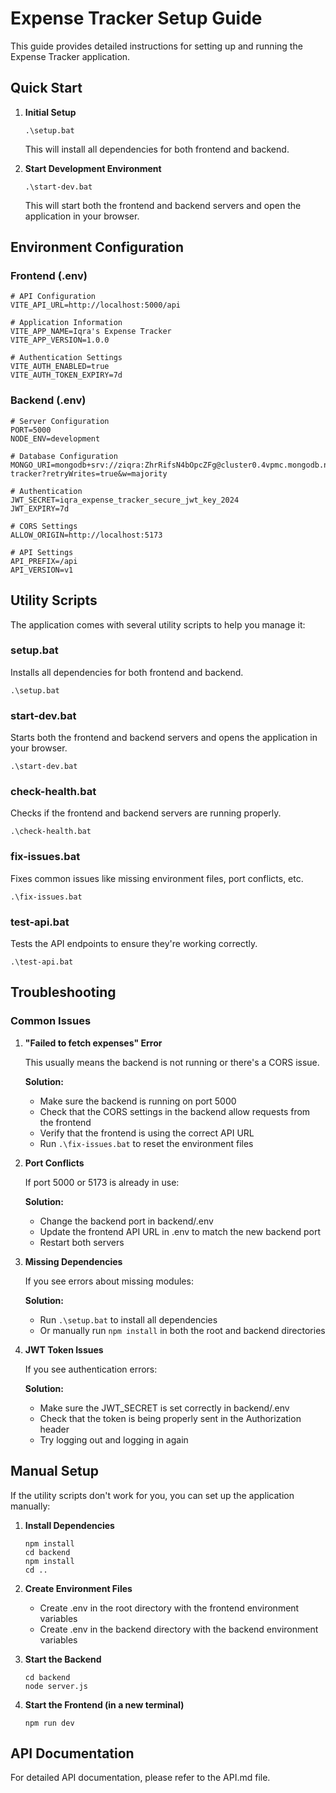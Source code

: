 # Expense Tracker Setup Guide

This guide provides detailed instructions for setting up and running the Expense Tracker application.

## Quick Start

1. **Initial Setup**
   ```
   .\setup.bat
   ```
   This will install all dependencies for both frontend and backend.

2. **Start Development Environment**
   ```
   .\start-dev.bat
   ```
   This will start both the frontend and backend servers and open the application in your browser.

## Environment Configuration

### Frontend (.env)

```
# API Configuration
VITE_API_URL=http://localhost:5000/api

# Application Information
VITE_APP_NAME=Iqra's Expense Tracker
VITE_APP_VERSION=1.0.0

# Authentication Settings
VITE_AUTH_ENABLED=true
VITE_AUTH_TOKEN_EXPIRY=7d
```

### Backend (.env)

```
# Server Configuration
PORT=5000
NODE_ENV=development

# Database Configuration
MONGO_URI=mongodb+srv://ziqra:ZhrRifsN4bOpcZFg@cluster0.4vpmc.mongodb.net/expense-tracker?retryWrites=true&w=majority

# Authentication
JWT_SECRET=iqra_expense_tracker_secure_jwt_key_2024
JWT_EXPIRY=7d

# CORS Settings
ALLOW_ORIGIN=http://localhost:5173

# API Settings
API_PREFIX=/api
API_VERSION=v1
```

## Utility Scripts

The application comes with several utility scripts to help you manage it:

### setup.bat

Installs all dependencies for both frontend and backend.

```
.\setup.bat
```

### start-dev.bat

Starts both the frontend and backend servers and opens the application in your browser.

```
.\start-dev.bat
```

### check-health.bat

Checks if the frontend and backend servers are running properly.

```
.\check-health.bat
```

### fix-issues.bat

Fixes common issues like missing environment files, port conflicts, etc.

```
.\fix-issues.bat
```

### test-api.bat

Tests the API endpoints to ensure they're working correctly.

```
.\test-api.bat
```

## Troubleshooting

### Common Issues

1. **"Failed to fetch expenses" Error**

   This usually means the backend is not running or there's a CORS issue.

   **Solution:**
   - Make sure the backend is running on port 5000
   - Check that the CORS settings in the backend allow requests from the frontend
   - Verify that the frontend is using the correct API URL
   - Run `.\fix-issues.bat` to reset the environment files

2. **Port Conflicts**

   If port 5000 or 5173 is already in use:

   **Solution:**
   - Change the backend port in backend/.env
   - Update the frontend API URL in .env to match the new backend port
   - Restart both servers

3. **Missing Dependencies**

   If you see errors about missing modules:

   **Solution:**
   - Run `.\setup.bat` to install all dependencies
   - Or manually run `npm install` in both the root and backend directories

4. **JWT Token Issues**

   If you see authentication errors:

   **Solution:**
   - Make sure the JWT_SECRET is set correctly in backend/.env
   - Check that the token is being properly sent in the Authorization header
   - Try logging out and logging in again

## Manual Setup

If the utility scripts don't work for you, you can set up the application manually:

1. **Install Dependencies**
   ```
   npm install
   cd backend
   npm install
   cd ..
   ```

2. **Create Environment Files**
   - Create .env in the root directory with the frontend environment variables
   - Create .env in the backend directory with the backend environment variables

3. **Start the Backend**
   ```
   cd backend
   node server.js
   ```

4. **Start the Frontend (in a new terminal)**
   ```
   npm run dev
   ```

## API Documentation

For detailed API documentation, please refer to the API.md file.
